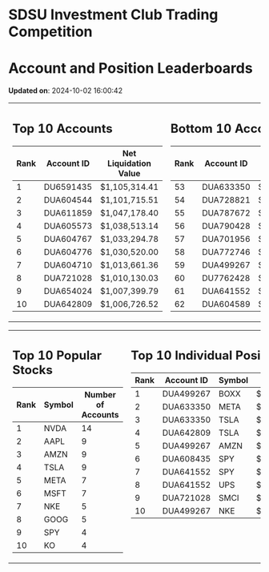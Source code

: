 # SDSU Investment Club Trading Competition 
 # Account and Position Leaderboards

**Updated on**: 2024-10-02 16:00:42

<table><tr><td valign="top">

## Top 10 Accounts
| Rank | Account ID | Net Liquidation Value |
|------|------------|-----------------------|
| 1 | DU6591435 | $1,105,314.41 |
| 2 | DUA604544 | $1,101,715.51 |
| 3 | DUA611859 | $1,047,178.40 |
| 4 | DUA605573 | $1,038,513.14 |
| 5 | DUA604767 | $1,033,294.78 |
| 6 | DUA604776 | $1,030,520.00 |
| 7 | DUA604710 | $1,013,661.36 |
| 8 | DUA721028 | $1,010,130.03 |
| 9 | DUA654024 | $1,007,399.79 |
| 10 | DUA642809 | $1,006,726.52 |

</td><td valign="top">

## Bottom 10 Accounts
| Rank | Account ID | Net Liquidation Value |
|------|------------|-----------------------|
| 53 | DUA633350 | $1,001,211.88 |
| 54 | DUA728821 | $1,000,952.64 |
| 55 | DUA787672 | $1,000,119.08 |
| 56 | DUA790428 | $1,000,119.08 |
| 57 | DUA701956 | $1,000,036.51 |
| 58 | DUA772746 | $997,068.55 |
| 59 | DUA499267 | $994,677.95 |
| 60 | DU7762428 | $990,793.57 |
| 61 | DUA641552 | $989,516.32 |
| 62 | DUA604589 | $968,329.81 |

</td></tr></table>

<table><tr><td valign="top">

## Top 10 Popular Stocks
| Rank | Symbol | Number of Accounts |
|------|--------|--------------------|
| 1 | NVDA | 14 |
| 2 | AAPL | 9 |
| 3 | AMZN | 9 |
| 4 | TSLA | 9 |
| 5 | META | 7 |
| 6 | MSFT | 7 |
| 7 | NKE | 5 |
| 8 | GOOG | 5 |
| 9 | SPY | 4 |
| 10 | KO | 4 |

</td><td valign="top">

## Top 10 Individual Positions
| Rank | Account ID | Symbol | Cost | Total Value |
|------|------------|--------|-----------|-------------|
| 1 | DUA499267 | BOXX | $544,575.26 | $544,575.26 |
| 2 | DUA633350 | META | $167,179.02 | $167,179.02 |
| 3 | DUA633350 | TSLA | $151,497.03 | $151,497.03 |
| 4 | DUA642809 | TSLA | $122,121.03 | $122,121.03 |
| 5 | DUA499267 | AMZN | $117,253.78 | $117,253.78 |
| 6 | DUA608435 | SPY | $114,820.01 | $114,820.01 |
| 7 | DUA641552 | SPY | $99,969.76 | $99,969.76 |
| 8 | DUA641552 | UPS | $99,902.30 | $99,902.30 |
| 9 | DUA721028 | SMCI | $99,703.93 | $99,703.93 |
| 10 | DUA499267 | NKE | $99,106.06 | $99,106.06 |

</td></tr></table>
